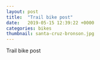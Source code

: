 ```yaml
---
layout: post
title:  "Trail bike post"
date:   2019-05-15 12:39:22 +0000
categories: bikes
thumbnail: santa-cruz-bronson.jpg
---
```

Trail bike post
